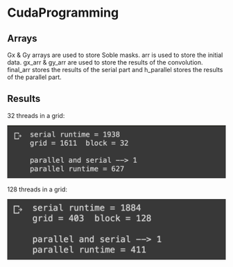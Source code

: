 # CudaProgramming

## Arrays
Gx & Gy arrays are used to store Soble masks.
arr is used to store the initial data.
gx_arr & gy_arr are used to store the results of the convolution.
final_arr stores the results of the serial part and h_parallel stores the results of the parallel part.
## Results
32 threads in a grid:

![an](https://github.com/erfaniravani/CudaProgramming/blob/e74cbf424feca6d5b967df812e7ff4893306e8e6/Screen%20Shot%202022-10-18%20at%201.41.41%20PM.png)

128 threads in a grid:

![moz](https://github.com/erfaniravani/CudaProgramming/blob/4bd14c0071214b61c56b6f60659c3aa19d6c11c5/Screen%20Shot%202022-10-18%20at%201.47.20%20PM.png)
